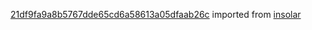 [21df9fa9a8b5767dde65cd6a58613a05dfaab26c](https://github.com/insolar/insolar/commit/21df9fa9a8b5767dde65cd6a58613a05dfaab26c) imported from [insolar](https://github.com/insolar/insolar)
